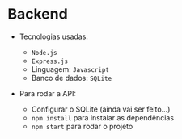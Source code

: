# Backend

- Tecnologias usadas:
    - `Node.js`
    - `Express.js`
    - Linguagem: `Javascript`
    - Banco de dados: `SQLite`

- Para rodar a API:
    - Configurar o SQLite (ainda vai ser feito...)
    - `npm install` para instalar as dependências
    - `npm start` para rodar o projeto
